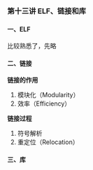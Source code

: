 ### 第十三讲 ELF、链接和库

#### 一、ELF

比较熟悉了，先略

#### 二、链接

**链接的作用**

1. 模块化（Modularity）
2. 效率（Efficiency）

**链接过程**

1. 符号解析
2. 重定位（Relocation）

#### 三、库

